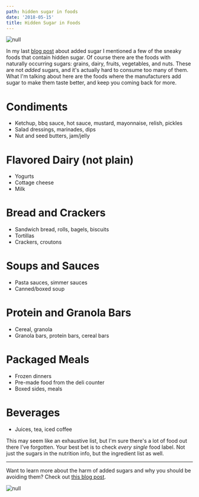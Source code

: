 ```yaml
---
path: hidden sugar in foods
date: '2018-05-15'
title: Hidden Sugar in Foods
---
```

![null](/assets/hidden-sugars-in-everyday-foods-1-.png)

In my last [blog post](https://kohlifornia.com/how-to-avoid-added-sugar/) about added sugar I mentioned a few of the sneaky foods that contain hidden sugar.  Of course there are the foods with naturally occurring sugars: grains, dairy, fruits, vegetables, and nuts.  These are not _added_ sugars, and it's actually hard to consume too many of them.  What I'm talking about here are the foods where the manufacturers add sugar to make them taste better, and keep you coming back for more.

# Condiments

* Ketchup, bbq sauce, hot sauce, mustard, mayonnaise, relish, pickles
* Salad dressings, marinades, dips
* Nut and seed butters, jam/jelly

# Flavored Dairy (not plain)

* Yogurts
* Cottage cheese
* Milk

# Bread and Crackers

* Sandwich bread, rolls, bagels, biscuits
* Tortillas
* Crackers, croutons 

# Soups and Sauces

* Pasta sauces, simmer sauces
* Canned/boxed soup

# Protein and Granola Bars

* Cereal, granola
* Granola bars, protein bars, cereal bars

# Packaged Meals

* Frozen dinners
* Pre-made food from the deli counter
* Boxed sides, meals

# Beverages

* Juices, tea, iced coffee

This may seem like an exhaustive list, but I'm sure there's a lot of food out there I've forgotten.  Your best bet is to check _every single_ food label.  Not just the sugars in the nutrition info, but the ingredient list as well.

- - -

Want to learn more about the harm of added sugars and why you should be avoiding them?  Check out [this blog post](https://kohlifornia.com/how-to-avoid-added-sugar/).

![null](/assets/how-to-avoid-added-sugars.png)
